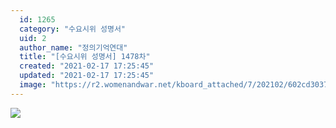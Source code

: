 ```yaml
---
  id: 1265
  category: "수요시위 성명서"
  uid: 2
  author_name: "정의기억연대"
  title: "[수요시위 성명서] 1478차"
  created: "2021-02-17 17:25:45"
  updated: "2021-02-17 17:25:45"
  image: "https://r2.womenandwar.net/kboard_attached/7/202102/602cd30373fc58569213.jpg"
---
```

![](https://r2.womenandwar.net/kboard_attached/7/202102/602cd30373fc58569213.jpg)
